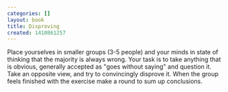 ```yaml
---
categories: []
layout: book
title: Disproving
created: 1410861257
---
```

<p><span>Place yourselves in smaller groups (3-5 people) and your minds in state of thinking </span><span>that the majority is always wrong. Your task is to take anything that is obvious, generally accepted as "goes without saying" and question it. Take an opposite view, and try to convincingly disprove it.</span> When the group feels finished with the exercise make a round to sum up conclusions.</p>
